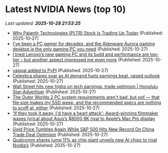 # Latest NVIDIA News (top 10)
_Last updated: **2025-10-28 21:53:25**_

- [Why Palantir Technologies (PLTR) Stock Is Trading Up Today](https://finance.yahoo.com/news/why-palantir-technologies-pltr-stock-215047915.html) (Published: 2025-10-27)
- [I've been a PC gamer for decades, and the Alienware Aurora gaming desktop is the only gaming PC you need](https://www.techradar.com/computing/gaming-pcs/alienware-aurora-act1250-gaming-desktop) (Published: 2025-10-27)
- [I tried Lenovo’s new gaming PC and its build and performance are top-tier – but another aspect impressed me even more](https://www.techradar.com/computing/gaming-pcs/lenovo-legion-tower-5-2025) (Published: 2025-10-27)
- [yappai added to PyPI](https://pypi.org/project/yappai/) (Published: 2025-10-27)
- [Celestica shares soar as AI demand fuels earnings beat, raised outlook](https://finance.yahoo.com/news/celestica-shares-soar-ai-demand-212006967.html) (Published: 2025-10-27)
- [Wall Street hits new highs on tech earnings, trade optimism | Honolulu Star-Advertiser](https://www.staradvertiser.com/2025/10/27/breaking-news/wall-street-hits-new-highs-on-tech-earnings-trade-optimism/) (Published: 2025-10-27)
- [The Outer Worlds 2 PC system requirements aren't bad, but oof — that file size makes my SSD weep, and the recommended specs are nothing to scoff at, either](https://www.windowscentral.com/gaming/the-outer-worlds-2-pc-system-requirements-arent-bad-but-oof-that-file-size-makes-my-ssd-weep-and-the-recommended-specs-are-nothing-to-scoff-at-either) (Published: 2025-10-27)
- ['If they took it away, I'd have a heart attack': Award-winning filmmaker waxes lyrical about Asus’s $8000 8K rival to Apple’s Mac Pro display](https://www.techradar.com/pro/if-they-took-it-away-id-have-a-heart-attack-award-winning-filmmaker-is-wax-lyrical-about-asuss-usd8000-8k-rival-apple-mac-pro-display) (Published: 2025-10-27)
- [Gold Price Tumbles Again While S&P 500 Hits New Record On China Trade Deal Optimism](https://www.forbes.com/sites/antoniopequenoiv/2025/10/27/gold-price-tumbles-again-while-sp-500-hits-new-record-on-china-trade-deal-optimism/) (Published: 2025-10-27)
- [Qualcomm shares jump 11% as chip giant unveils new AI chips to rival Nvidia’s](https://nypost.com/2025/10/27/business/qualcomm-shares-jump-11-on-new-ai-chips-to-rival-nvidia-amd/) (Published: 2025-10-27)
